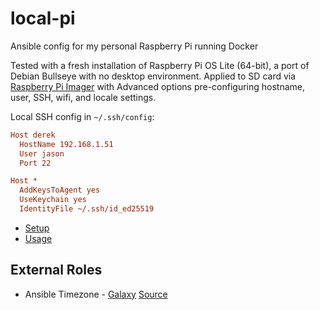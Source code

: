 # local-pi

Ansible config for my personal Raspberry Pi running Docker

Tested with a fresh installation of Raspberry Pi OS Lite (64-bit),
a port of Debian Bullseye with no desktop environment.
Applied to SD card via [Raspberry Pi Imager][2] with Advanced options
pre-configuring hostname, user, SSH, wifi, and locale settings.

Local SSH config in `~/.ssh/config`:

```ini
Host derek
  HostName 192.168.1.51
  User jason
  Port 22

Host *
  AddKeysToAgent yes
  UseKeychain yes
  IdentityFile ~/.ssh/id_ed25519
```

- [Setup](docs/setup.md)
- [Usage](docs/usage.md)

## External Roles

- Ansible Timezone - [Galaxy][1] [Source][0]

[0]: https://github.com/yatesr/ansible-timezone
[1]: https://galaxy.ansible.com/yatesr/timezone
[2]: https://www.raspberrypi.com/software/
